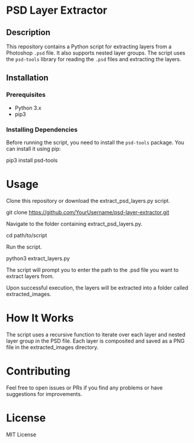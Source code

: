 # PSD Layer Extractor

## Description

This repository contains a Python script for extracting layers from a Photoshop `.psd` file. It also supports nested layer groups. The script uses the `psd-tools` library for reading the `.psd` files and extracting the layers.

## Installation

### Prerequisites

- Python 3.x
- pip3

### Installing Dependencies

Before running the script, you need to install the `psd-tools` package. You can install it using pip:

pip3 install psd-tools

# Usage
Clone this repository or download the extract_psd_layers.py script.

git clone https://github.com/YourUsername/psd-layer-extractor.git

Navigate to the folder containing extract_psd_layers.py.

cd path/to/script

Run the script.

python3 extract_layers.py

The script will prompt you to enter the path to the .psd file you want to extract layers from.

Upon successful execution, the layers will be extracted into a folder called extracted_images.

# How It Works
The script uses a recursive function to iterate over each layer and nested layer group in the PSD file. Each layer is composited and saved as a PNG file in the extracted_images directory.

# Contributing
Feel free to open issues or PRs if you find any problems or have suggestions for improvements.

# License
MIT License
